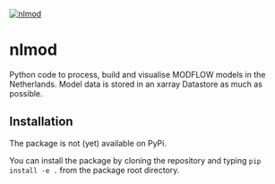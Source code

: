 [![nlmod](https://github.com/ArtesiaWater/nlmod/actions/workflows/ci.yml/badge.svg?branch=main)](https://github.com/ArtesiaWater/nlmod/actions/workflows/ci.yml)

# nlmod

Python code to process, build and visualise MODFLOW models in the Netherlands. 
Model data is stored in an xarray Datastore as much as possible.

## Installation

The package is not (yet) available on PyPi. 

You can install the package by cloning the repository and
typing `pip install -e .` from the package root directory.
